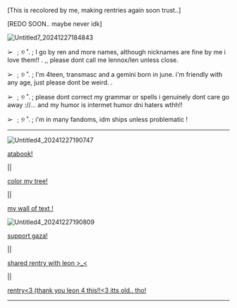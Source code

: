 [This is recolored by me, making rentries again soon trust..]

[REDO SOON.. maybe never idk]

![Untitled7_20241227184843](https://github.com/user-attachments/assets/5b921983-c920-440b-a9a5-2ee6a922818d)

➢ ﹔୭ ˚. ; I go by ren and more names, although nicknames are fine by me i love them!! . ,, please dont call me lennox/len unless close.

➢ ﹔୭ ˚. ; I'm 4teen, transmasc and a gemini born in june. i'm friendly with any age, just please dont be weird. .

➢ ﹔୭ ˚. ; please dont correct my grammar or spells i genuinely dont care go away ://... and my humor is intermet humor dni haters wthh!!

➢ ﹔୭ ˚. ; i'm in many fandoms, idm ships unless problematic !





---



![Untitled4_20241227190747](https://github.com/user-attachments/assets/bc40ab1c-040d-4ed2-bee9-140f37349ed4)




 [atabook!](https://callmeyourangel.atabook.org/)
 
|| 

[color my tree!](https://colormytree.me/2024/01JEB5ERZQF90G9505BHQZKS9S)

||

[my wall of text !](https://walloftext.co/gay-men-at-your-area)


![Untitled4_20241227190809](https://github.com/user-attachments/assets/ca4eaffc-25cb-441d-bfaa-fb3dd98a346f)


[support gaza!](https://rentry.co/hearts4gaza)

||

[shared rentry with leon >_<](https://rentry.co/sharedbetweengays)

||

[rentry<3 (thank you leon 4 this!!<3 itts old.. tho!](https://rentry.co/kai-angel)

---



